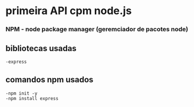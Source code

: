 # primeira API cpm node.js

### NPM - node package manager (geremciador de pacotes node)

## bibliotecas usadas
    -express

## comandos npm usados
    -npm init -y
    -npm install express